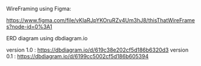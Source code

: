 WireFraming using Figma:

https://www.figma.com/file/vKIaRJpYKOruRZv4Um3hJ8/thisThatWireFrames?node-id=0%3A1


ERD diagram using dbdiagram.io

version 1.0 : https://dbdiagram.io/d/619c38e202cf5d186b6320d3
version 0.1 : https://dbdiagram.io/d/6199cc5002cf5d186b605394
